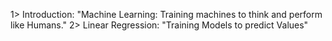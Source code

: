1> Introduction:
      "Machine Learning: Training machines to think and perform like Humans."
2> Linear Regression: 
      "Training Models to predict Values"